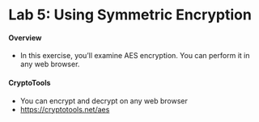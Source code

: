 # Lab 5: Using Symmetric Encryption

#### Overview
- In this exercise, you’ll examine AES encryption. You can perform it in any web browser.

#### CryptoTools
- You can encrypt and decrypt on any web browser
- https://cryptotools.net/aes